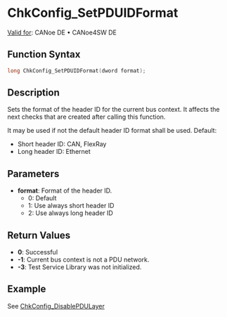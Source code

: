 # ChkConfig_SetPDUIDFormat

[Valid for](../../../Shared/FeatureAvailability.md): CANoe DE • CANoe4SW DE

## Function Syntax

```c
long ChkConfig_SetPDUIDFormat(dword format);
```

## Description

Sets the format of the header ID for the current bus context. It affects the next checks that are created after calling this function.

It may be used if not the default header ID format shall be used. Default:

- Short header ID: CAN, FlexRay
- Long header ID: Ethernet

## Parameters

- **format**: Format of the header ID.
  - 0: Default
  - 1: Use always short header ID
  - 2: Use always long header ID

## Return Values

- **0**: Successful
- **-1**: Current bus context is not a PDU network.
- **-3**: Test Service Library was not initialized.

## Example

See [ChkConfig_DisablePDULayer](CAPLfunctionChkConfigDisablePDULayer.md)
